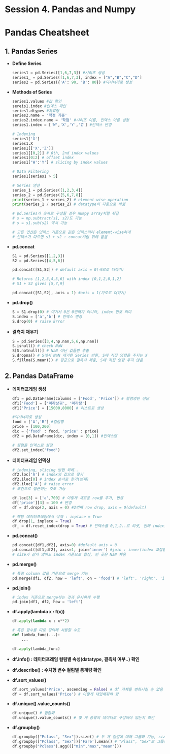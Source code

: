 # Session 4. Pandas and Numpy

# Pandas Cheatsheet

## 1. Pandas Series

- **Define Series**
    
    ```python
    series1 = pd.Series([1,6,7,3]) #시리즈 생성
    series1_ = pd.Series([1,6,7,3], index = ["A","B","C","D"]
    series2 = pd.Series({'A': 90, 'B': 80}) #딕셔너리로 생성
    ```
    
- **Methods of Series**
    
    ```python
    series1.values #값 확인
    sereis1.index #인덱스 확인
    series1.dtypes #자료형
    series2.name = '학점 기준'
    series2.index.name = '학점' #시리즈 이름, 인덱스 이름 설정
    series1.index = ['W','X','Y','Z'] #인덱스 변경
    ```
    
    ```python
    # Indexing
    series1['X']
    series1.X
    series1[['X','Z']]
    series1[[0,2]] # 0th, 2nd index values
    series1[0:2] # offset index
    series1['W':'Y'] # slicing by index values
    ```
    
    ```python
    # Data Filtering
    series1[series1 > 5]
    
    # Series 연산
    series_1 = pd.Series([1,2,3,4])
    series_2 = pd.Series([5,6,7,8])
    print(series_1 + series_2) # element-wise operation
    print(series_1 / series_2) # datatype이 자동으로 바뀜
    
    # pd.Series가 숫자로 구성될 경우 numpy array처럼 취급
    # s = np.subtract(s1, s2)도 가능
    # s = s1.sub(s2) 역시 가능
    
    # 모든 연산은 인덱스 기준으로 같은 인덱스끼리 element-wise하게
    # 인덱스가 다르면 s1 + s2 : concat처럼 뒤에 붙음
    ```
    
- **pd.concat**
    
    ```python
    S1 = pd.Series([1,2,3])
    S2 = pd.Series([4,5,6])
    
    pd.concat([S1,S2]) # default axis = 0(세로로 더하기)
    
    # Returns [1,2,3,4,5,6] with index [0,1,2,0,1,2]
    # S1 + S2 gives [5,7,9]
    
    pd.concat([S1,S2], axis = 1) #axis = 1(가로로 더하기)
    ```
    
- **pd.drop()**
    
    ```python
    S = S1.drop(0) # 여기서 0은 0번째가 아니라, index 번호 의미
    S.index = ['a','b'] # 인덱스 변경
    S.drop(0) # raise Error
    ```
    
- **결측치 채우기**
    
    ```python
    S = pd.Series([3,4,np.nan,5,6,np.nan])
    S.isnull() # check NaN
    S[S.notnull()] # NaN 아닌 값들만 추출
    S.dropna() # S에서 NaN 제거한 Series 반환, S에 직접 영향을 주지는 X
    S.fillna(S.mean()) # 평균으로 결측치 채움, S에 직접 영향 주지 않음
    ```
    

## 2. Pandas DataFrame

- **데이터프레임 생성**
    
    ```python
    df1 = pd.DataFrame(columns = ['Food', 'Price']) # 컬럼명만 전달
    df1['Food'] = ['마라샹궈', '마라탕']
    df1['Price'] = [15000,8000] # 리스트로 생성
    
    #딕셔너리로 생성
    food = ['A','B'] #컬럼명
    price = [100,200]
    dic = {'food' : food, 'price' : price}
    df2 = pd.DataFrame(dic, index = [0,1]) #인덱스명
    
    # 컬럼을 인덱스로 설정
    df2.set_index('food')
    ```
    
- **데이터프레임 인덱싱**
    
    ```python
    # indexing, slicing 방법 외에..
    df2.loc['A'] # index의 값으로 찾기
    df2.iloc[0] # index 순서로 찾기(번째)
    df2.iloc['A'] # raise error
    # 조건으로 접근하는 것도 가능
    
    df.loc[3] = ['a',700] # 이렇게 새로운 row를 추가, 변경
    df['price'][3] = 100 # 변경
    df = df.drop(2, axis = 0) #2번째 row drop, axis = 0(default)
    
    # 해당 데이터프레임에서 삭제 : inplace = True
    df.drop(1, inplace = True)
    df_ = df.reset_index(drop = True) # 인덱스를 0,1,2..로 리셋, 원래 index는 삭제함
    ```
    
- **pd.concat()**
    
    ```python
    pd.concat([df1,df2], axis=0) #default axis = 0
    pd.concat([df1,df2], axis=1, join='inner') #join : inner(index 교집합만 concat), outer(index 합집합 concat)
    # size가 같지 않아도 index 기준으로 합침, 빈 곳은 NaN 채움
    ```
    
- **pd.merge()**
    
    ```python
    # 특정 column 값을 기준으로 merge 가능
    pd.merge(df1, df2, how = 'left', on = 'food') # 'left', 'right', 'inner', 'outer'
    ```
    
- **pd.join()**
    
    ```python
    # index 기준으로 merge하는 것과 유사하게 수행
    pd.join(df1, df2, how = 'left')
    ```
    
- **df.apply(lambda x : f(x))**
    
    ```python
    df.apply(lambda x : x**2)
    
    # 혹은 함수를 따로 정의해 사용할 수도
    def lambda_func(...):
    	...
    
    df.apply(lambda_func)
    ```
    
- **df.info() : 데이터프레임 컬럼별 속성(datatype, 결측치 여부..) 확인**
- **df.describe() : 수치형 변수 컬럼별 통계량 확인**
- **df.sort_values()**
    
    ```python
    df.sort_values('Price', ascending = False) # df 자체를 변화시킬 순 없음
    df = df.sort_values('Price') # 이렇게 대입해줘야 함
    ```
    
- **df.unique().value_counts()**
    
    ```python
    df.unique() # 집합화
    df.unique().value_counts() # 몇 개 종류의 데이터로 구성되어 있는지 확인
    ```
    
- **df.groupby()**
    
    ```python
    df.groupby(["Pclass", "Sex"]).size() # 두 개 컬럼에 대해 그룹화 가능, size()로 개수 확인
    df.groupby(["Pclass", "Sex"])['Fare'].mean() # "Plass", "Sex"로 그룹화한 다음 그룹별 'Fare'의 평균 구하기
    df.groupby("Pclass").agg((["min","max","mean"]))
    ```